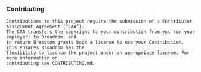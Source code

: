 ###	Contributing	###

	Contributions to this project require the submission of a Contributor Assignment Agreement (“CAA”). 
	The CAA transfers the copyright to your contribution from you (or your employer) to Broadcom, and 
	in return Broadcom grants back a license to use your Contribution. This ensures Broadcom has the 
	flexibility to license the project under an appropriate license. For more information on 
	contributing see CONTRIBUTING.md.
